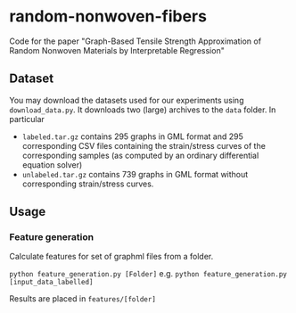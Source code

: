 # random-nonwoven-fibers
Code for the paper "Graph-Based Tensile Strength Approximation of Random Nonwoven Materials by Interpretable Regression"


## Dataset
You may download the datasets used for our experiments using ```download_data.py```. 
It downloads two (large) archives to the ```data``` folder.
In particular
- ```labeled.tar.gz``` contains 295 graphs in GML format and 295 corresponding CSV files containing the strain/stress curves of the corresponding samples (as computed by an ordinary differential equation solver) 
- ```unlabeled.tar.gz``` contains 739 graphs in GML format without corresponding strain/stress curves.

## Usage
### Feature generation
Calculate features for set of graphml files from a folder.

```python feature_generation.py [Folder]``` e.g. ```python feature_generation.py [input_data_labelled]```

Results are placed in ```features/[folder]```